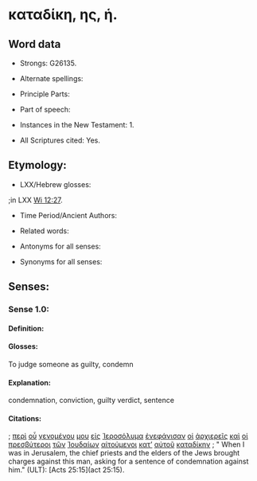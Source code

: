 # καταδίκη, ης, ἡ.

<!-- Status: S2=Needs2ndReview -->
<!-- Lexica used for edits: BDAG, LN, FFM, BN, A-S  -->

## Word data

* Strongs: G26135.


* Alternate spellings:



* Principle Parts: 


* Part of speech: 


* Instances in the New Testament: 1.

* All Scriptures cited: Yes.

## Etymology: 


* LXX/Hebrew glosses: 

;in LXX [Wi 12:27](Wis.12.27).

* Time Period/Ancient Authors: 


* Related words: 

* Antonyms for all senses:

* Synonyms for all senses: 

## Senses:

### Sense  1.0: 

#### Definition: 

#### Glosses: 

To judge someone as guilty, condemn

#### Explanation: 

condemnation, conviction, guilty verdict, sentence 

#### Citations: 

; [περὶ](../G40120/01.md) [οὗ](../G37390/01.md) [γενομένου](../G10960/01.md) [μου](../G14730/01.md) [εἰς](../G15190/01.md) [Ἱεροσόλυμα](../G24140/01.md) [ἐνεφάνισαν](../G17180/01.md) [οἱ](../G35880/01.md) [ἀρχιερεῖς](../G07490/01.md) [καὶ](../G25320/01.md) [οἱ](../G35880/01.md) [πρεσβύτεροι](../G42450/01.md) [τῶν](../G35880/01.md) [Ἰουδαίων](../G24530/01.md) [αἰτούμενοι](../G01540/01.md) [κατ’](../G25960/01.md) [αὐτοῦ](../G08460/01.md) [καταδίκην](../G26135/01.md)
; " When I was in Jerusalem, the chief priests and the elders of the Jews brought charges against this man, asking for a sentence of condemnation against him." (ULT): 
[Acts 25:15](act 25:15).
